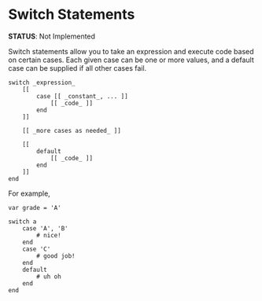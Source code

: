 # Switch Statements 
**STATUS**: Not Implemented 

Switch statements allow you to take an expression and execute code based on certain cases. Each given case can be one or more values, and a default case can be supplied if all other cases fail.

    switch _expression_
        [[
            case [[ _constant_, ... ]] 
                [[ _code_ ]]
            end
        ]]

        [[ _more cases as needed_ ]]

        [[
            default
                [[ _code_ ]]
            end
        ]]
    end

For example,

    var grade = 'A'

    switch a
        case 'A', 'B'
            # nice! 
        end
        case 'C'
            # good job!
        end 
        default
            # uh oh 
        end
    end
